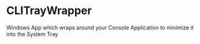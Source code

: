 # CLITrayWrapper
 Windows App which wraps around your Console Application to minimize it into the System Tray
